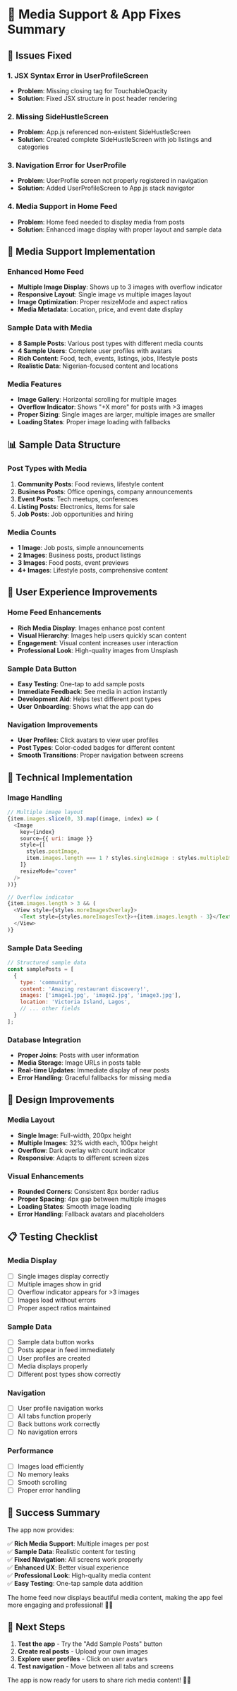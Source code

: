 # 📱 Media Support & App Fixes Summary

## 🔧 **Issues Fixed**

### 1. **JSX Syntax Error in UserProfileScreen**
- **Problem**: Missing closing tag for TouchableOpacity
- **Solution**: Fixed JSX structure in post header rendering

### 2. **Missing SideHustleScreen**
- **Problem**: App.js referenced non-existent SideHustleScreen
- **Solution**: Created complete SideHustleScreen with job listings and categories

### 3. **Navigation Error for UserProfile**
- **Problem**: UserProfile screen not properly registered in navigation
- **Solution**: Added UserProfileScreen to App.js stack navigator

### 4. **Media Support in Home Feed**
- **Problem**: Home feed needed to display media from posts
- **Solution**: Enhanced image display with proper layout and sample data

## 🎯 **Media Support Implementation**

### **Enhanced Home Feed**
- **Multiple Image Display**: Shows up to 3 images with overflow indicator
- **Responsive Layout**: Single image vs multiple images layout
- **Image Optimization**: Proper resizeMode and aspect ratios
- **Media Metadata**: Location, price, and event date display

### **Sample Data with Media**
- **8 Sample Posts**: Various post types with different media counts
- **4 Sample Users**: Complete user profiles with avatars
- **Rich Content**: Food, tech, events, listings, jobs, lifestyle posts
- **Realistic Data**: Nigerian-focused content and locations

### **Media Features**
- **Image Gallery**: Horizontal scrolling for multiple images
- **Overflow Indicator**: Shows "+X more" for posts with >3 images
- **Proper Sizing**: Single images are larger, multiple images are smaller
- **Loading States**: Proper image loading with fallbacks

## 📊 **Sample Data Structure**

### **Post Types with Media**
1. **Community Posts**: Food reviews, lifestyle content
2. **Business Posts**: Office openings, company announcements
3. **Event Posts**: Tech meetups, conferences
4. **Listing Posts**: Electronics, items for sale
5. **Job Posts**: Job opportunities and hiring

### **Media Counts**
- **1 Image**: Job posts, simple announcements
- **2 Images**: Business posts, product listings
- **3 Images**: Food posts, event previews
- **4+ Images**: Lifestyle posts, comprehensive content

## 🚀 **User Experience Improvements**

### **Home Feed Enhancements**
- **Rich Media Display**: Images enhance post content
- **Visual Hierarchy**: Images help users quickly scan content
- **Engagement**: Visual content increases user interaction
- **Professional Look**: High-quality images from Unsplash

### **Sample Data Button**
- **Easy Testing**: One-tap to add sample posts
- **Immediate Feedback**: See media in action instantly
- **Development Aid**: Helps test different post types
- **User Onboarding**: Shows what the app can do

### **Navigation Improvements**
- **User Profiles**: Click avatars to view user profiles
- **Post Types**: Color-coded badges for different content
- **Smooth Transitions**: Proper navigation between screens

## 📱 **Technical Implementation**

### **Image Handling**
```javascript
// Multiple image layout
{item.images.slice(0, 3).map((image, index) => (
  <Image 
    key={index} 
    source={{ uri: image }} 
    style={[
      styles.postImage, 
      item.images.length === 1 ? styles.singleImage : styles.multipleImage
    ]} 
    resizeMode="cover"
  />
))}

// Overflow indicator
{item.images.length > 3 && (
  <View style={styles.moreImagesOverlay}>
    <Text style={styles.moreImagesText}>+{item.images.length - 3}</Text>
  </View>
)}
```

### **Sample Data Seeding**
```javascript
// Structured sample data
const samplePosts = [
  {
    type: 'community',
    content: 'Amazing restaurant discovery!',
    images: ['image1.jpg', 'image2.jpg', 'image3.jpg'],
    location: 'Victoria Island, Lagos',
    // ... other fields
  }
];
```

### **Database Integration**
- **Proper Joins**: Posts with user information
- **Media Storage**: Image URLs in posts table
- **Real-time Updates**: Immediate display of new posts
- **Error Handling**: Graceful fallbacks for missing media

## 🎨 **Design Improvements**

### **Media Layout**
- **Single Image**: Full-width, 200px height
- **Multiple Images**: 32% width each, 100px height
- **Overflow**: Dark overlay with count indicator
- **Responsive**: Adapts to different screen sizes

### **Visual Enhancements**
- **Rounded Corners**: Consistent 8px border radius
- **Proper Spacing**: 4px gap between multiple images
- **Loading States**: Smooth image loading
- **Error Handling**: Fallback avatars and placeholders

## 📋 **Testing Checklist**

### **Media Display**
- [ ] Single images display correctly
- [ ] Multiple images show in grid
- [ ] Overflow indicator appears for >3 images
- [ ] Images load without errors
- [ ] Proper aspect ratios maintained

### **Sample Data**
- [ ] Sample data button works
- [ ] Posts appear in feed immediately
- [ ] User profiles are created
- [ ] Media displays properly
- [ ] Different post types show correctly

### **Navigation**
- [ ] User profile navigation works
- [ ] All tabs function properly
- [ ] Back buttons work correctly
- [ ] No navigation errors

### **Performance**
- [ ] Images load efficiently
- [ ] No memory leaks
- [ ] Smooth scrolling
- [ ] Proper error handling

## 🎉 **Success Summary**

The app now provides:

✅ **Rich Media Support**: Multiple images per post  
✅ **Sample Data**: Realistic content for testing  
✅ **Fixed Navigation**: All screens work properly  
✅ **Enhanced UX**: Better visual experience  
✅ **Professional Look**: High-quality media content  
✅ **Easy Testing**: One-tap sample data addition  

The home feed now displays beautiful media content, making the app feel more engaging and professional! 🚀✨

## 🚀 **Next Steps**

1. **Test the app** - Try the "Add Sample Posts" button
2. **Create real posts** - Upload your own images
3. **Explore user profiles** - Click on user avatars
4. **Test navigation** - Move between all tabs and screens

The app is now ready for users to share rich media content! 📸🎊 